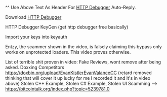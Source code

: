^^ Use Above Text As Header For [HTTP Debugger](https://www.httpdebugger.com/) Auto-Reply.

Download [HTTP Debugger](https://www.httpdebugger.com/download_pro.html)

HTTP Debugger KeyGen (get http debugger free basically)

Import your keys into keyauth

Entzy, the scammer shown in the video, is falsely claiming this bypass only works on unprotected loaders. This video proves otherwise.

List of terrible shit proven in video:
Fake Reviews, wont remove after being asked.
Doxxing Competitors https://doxbin.org/upload/EvanKistlerEvanValanceCC (retard removed thinking that will cover it up lucky for me I recorded it and it's in video above)
Stolen C++ Example, Stolen C# Example, Stolen UI
Scamming --> https://bitcointalk.org/index.php?topic=5239781.0
